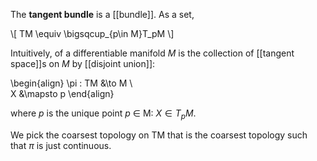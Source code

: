The **tangent bundle** is a [[bundle]]. As a set,


\\[
TM \equiv \bigsqcup_{p\in M}T_pM
\\]


Intuitively, of a differentiable manifold $M$ is the collection of [[tangent space]]s on $M$ by [[disjoint union]]:

\begin{align}
\pi : TM &\to M \\\
X &\mapsto p
\end{align}

where _p_ is the unique point _p_ $\in$ M: $X \in T_pM$.

We pick the coarsest topology on TM that is the coarsest topology such that $\pi$ is just continuous.